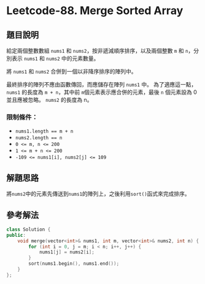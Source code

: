 
# Leetcode-88. Merge Sorted Array
## 題目說明
給定兩個整數數組 `nums1` 和 `nums2`，按非遞減順序排序，以及兩個整數 `m` 和 `n`，分別表示 `nums1` 和 `nums2` 中的元素數量。

將 `nums1` 和 `nums2` 合併到一個以非降序排序的陣列中。

最終排序的陣列不應由函數傳回，而應儲存在陣列 `nums1` 中。 為了適應這一點，`nums1` 的長度為 `m + n`，其中前 `m`個元素表示應合併的元素，最後 `n` 個元素設為 0 並且應被忽略。 `nums2` 的長度為 n。
### 限制條件：
- `nums1.length == m + n`
- `nums2.length == n`
- `0 <= m, n <= 200`
- `1 <= m + n <= 200`
- `-109 <= nums1[i], nums2[j] <= 109`
## 解題思路
將`nums2`中的元素先傳送到`nums1`的陣列上，之後利用`sort()`函式來完成排序。
## 參考解法
```cpp title="C++" showLineNumbers
class Solution {
public:
    void merge(vector<int>& nums1, int m, vector<int>& nums2, int n) {
        for (int i = 0, j = m; i < n; i++, j++) {
            nums1[j] = nums2[i];
        }
        sort(nums1.begin(), nums1.end());
    }
};
```